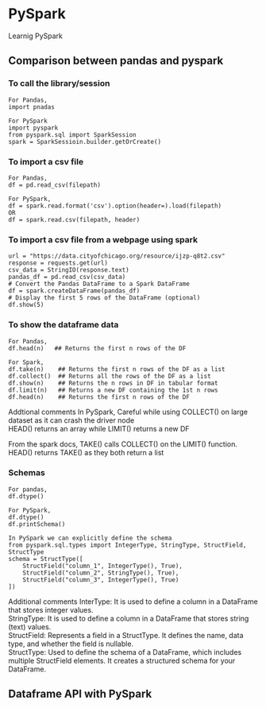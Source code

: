 # PySpark
Learnig PySpark

## Comparison between pandas and pyspark
### To call the library/session
```
For Pandas,
import pnadas

For PySpark 
import pyspark
from pyspark.sql import SparkSession
spark = SparkSessioin.builder.getOrCreate()
```

### To import a csv file
```
For Pandas,
df = pd.read_csv(filepath)

For PySpark,
df = spark.read.format('csv').option(header=).load(filepath)
OR
df = spark.read.csv(filepath, header)
```
### To import a csv file from a webpage using spark
```
url = "https://data.cityofchicago.org/resource/ijzp-q8t2.csv"
response = requests.get(url)
csv_data = StringIO(response.text)
pandas_df = pd.read_csv(csv_data)
# Convert the Pandas DataFrame to a Spark DataFrame
df = spark.createDataFrame(pandas_df)
# Display the first 5 rows of the DataFrame (optional)
df.show(5)
```
### To show the dataframe data
```
For Pandas,
df.head(n)   ## Returns the first n rows of the DF

For Spark,
df.take(n)    ## Returns the first n rows of the DF as a list
df.collect()  ## Returns all the rows of the DF as a list
df.show(n)    ## Returns the n rows in DF in tabular format
df.limit(n)   ## Returns a new DF containing the 1st n rows
df.head(n)    ## Returns the first n rows of the DF
```
Addtional comments
In PySpark,
Careful while using COLLECT() on large dataset as it can crash the driver node  
HEAD() returns an array while LIMIT() returns a new DF

From the spark docs,
TAKE() calls COLLECT() on the LIMIT() function.  
HEAD() returns TAKE() as they both return a list

### Schemas
```
For pandas,
df.dtype()

For PySpark,
df.dtype()
df.printSchema()

In PySpark we can explicitly define the schema
from pyspark.sql.types import IntegerType, StringType, StructField, StructType
schema = StructType([
    StructField("column_1", IntegerType(), True),
    StructField("column_2", StringType(), True),
    StructField("column_3", IntegerType(), True)
])

```

Additional comments 
InterType: It is used to define a column in a DataFrame that stores integer values.  
StringType: It is used to define a column in a DataFrame that stores string (text) values.  
StructField: Represents a field in a StructType. It defines the name, data type, and whether the field is nullable.  
StructType: Used to define the schema of a DataFrame, which includes multiple StructField elements. It creates a structured schema for your DataFrame.  

## Dataframe API with PySpark

